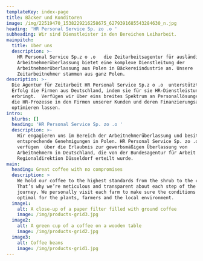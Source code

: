 ```yaml
---
templateKey: index-page
title: Bäcker und Konditoren
image: /img/22519470_1538229216258675_6279391685543284630_n.jpg
heading: 'HR Personal Service Sp. zo .o '
subheading: Wir sind Dienstleister in den Bereichen Leiharbeit.
mainpitch:
  title: Uber uns
  description: >-
    HR Personal Service Sp.z o .o   die Zeitarbeitsagentur für ausländische
    Arbeitnehmerüberlassung bietet eine komplexe Dienstleitung der
    Arbeitnehmerüberlassung aus Polen in Bäckereiindustrie an. Unsere
    Zeitarbeitnehmer stammen aus ganz Polen.
description: >-
  Die Agentur für Zeitarbeit HR Personal Service Sp.z o .o  unterstützt  mit
  Erfolg die Firmen aus Deutschland, indem sie für sie HR-Dienstleistungen
  erbringt.  Verfügen wir über eins breites Spektrum an Personallösungen, die
  die HR-Prozesse in den Firmen unserer Kunden und deren Finanzierungsaufwand
  optimieren lassen.
intro:
  blurbs: []
  heading: 'HR Personal Service Sp. zo .o '
  description: >-
    Wir engagieren uns im Bereich der Arbeitnehmerüberlassung und besitzen
    entsprechende Genehmigungen in Polen. HR Personal Service Sp. zo .o 
    verfügen  über die Erlaubnis zur gewerbsmäßigen Überlassung von
    Arbeitnehmern in Deutschland, die von der Bundesagentur für Arbeit -
    Regionaldirektion Düsseldorf erteilt wurde.
main:
  heading: Great coffee with no compromises
  description: >
    We hold our coffee to the highest standards from the shrub to the cup.
    That’s why we’re meticulous and transparent about each step of the coffee’s
    journey. We personally visit each farm to make sure the conditions are
    optimal for the plants, farmers and the local environment.
  image1:
    alt: A close-up of a paper filter filled with ground coffee
    image: /img/products-grid3.jpg
  image2:
    alt: A green cup of a coffee on a wooden table
    image: /img/products-grid2.jpg
  image3:
    alt: Coffee beans
    image: /img/products-grid1.jpg
---
```


